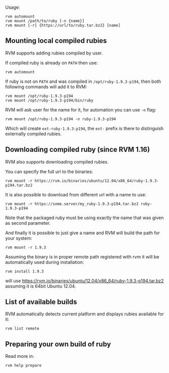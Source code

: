 Usage:

    rvm automount
    rvm mount /path/to/ruby [-n {name}]
    rvm mount [-r] {https://url/to/ruby.tar.bz2} [name]


## Mounting local compiled rubies

RVM supports adding rubies compiled by user.

If compiled ruby is already on `PATH` then use:

    rvm automount

If ruby is not on `PATH` and was compiled in `/opt/ruby-1.9.3-p194`,
then both following commands will add it to RVM:

    rvm mount /opt/ruby-1.9.3-p194
    rvm mount /opt/ruby-1.9.3-p194/bin/ruby

RVM will ask user for the name for it, for automation you can use `-n` flag:

    rvm mount /opt/ruby-1.9.3-p194 -n ruby-1.9.3-p194

Which will create `ext-ruby-1.9.3-p194`, the `ext-` prefix is there to
distinguish externally compiled rubies.


## Downloading compiled ruby (since RVM 1.16)

RVM also supports downloading compiled rubies.

You can specify the full url to the binaries:

    rvm mount -r https://rvm.io/binaries/ubuntu/12.04/x86_64/ruby-1.9.3-p194.tar.bz2

It is also possible to download from different url with a name to use:

    rvm mount -r https://some.server/my_ruby-1.9.3-p194.tar.bz2 ruby-1.9.3-p194

Note that the packaged ruby must be using exactly the name that was given as second parameter.

And finally it is possible to just give a name and RVM will build the path for your system:

    rvm mount -r 1.9.3

Assuming the binary is in proper remote path registered with rvm it will be automatically used during installation:

    rvm install 1.9.3

will use https://rvm.io/binaries/ubuntu/12.04/x86_64/ruby-1.9.3-p194.tar.bz2 assuming it is 64bit Ubuntu 12.04.


## List of available builds

RVM automatically detects current platform and displays rubies available for it:

    rvm list remote


## Preparing your own build of ruby

Read more in:

    rvm help prepare
